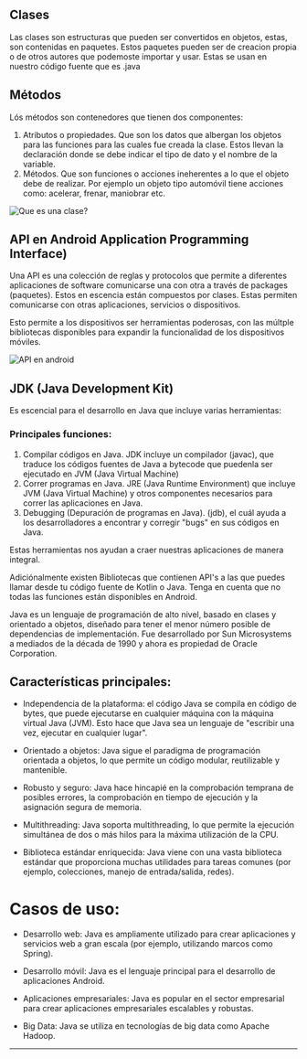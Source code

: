 ## Clases
Las clases son estructuras que pueden ser convertidos en objetos, estas, son contenidas en paquetes. Estos paquetes pueden ser de creacion propia o de otros autores que podemoste importar y usar. Estas se usan en nuestro código fuente que es .java 

## Métodos
Lós métodos son contenedores que tienen dos componentes:

1. Atributos o propiedades. Que son los datos que albergan los objetos para las funciones para las cuales fue creada la clase. Estos llevan la declaración donde se debe indicar el tipo de dato y el nombre de la variable.
2. Métodos. Que son funciones o acciones ineherentes a lo que el objeto debe de realizar. Por ejemplo un objeto tipo automóvil tiene acciones como: acelerar, frenar, maniobrar etc.

![Que es una clase?](https://github.com/josblax/AplicacionesMoviles/blob/main/Images/Clase-2.png)

## API en Android Application Programming Interface)

Una API es una colección de reglas y protocolos que permite a diferentes aplicaciones de software comunicarse una con otra a través de packages (paquetes). Estos en escencia están compuestos por clases. Estas permiten comunicarse con otras aplicaciones, servicios o dispositivos.

Esto permite a los dispositivos ser herramientas poderosas, con las múltple bibliotecas disponibles para expandir la funcionalidad de los dispositivos móviles.

![API en android](https://github.com/josblax/AplicacionesMoviles/blob/main/Images/Package%20Android.png)

## JDK (Java Development Kit)

Es escencial para el desarrollo en Java que incluye varias herramientas:

### Principales funciones:

1. Compilar códigos en Java. JDK incluye un compilador (javac), que traduce los códigos fuentes de Java a bytecode que puedenla ser ejecutado en JVM (Java Virtual Machine)
2. Correr programas en Java. JRE (Java Runtime Environment) que incluye JVM (Java Virtual Machine) y otros componentes necesarios para correr las aplicaciones en Java.
3. Debugging (Depuración de programas en Java). (jdb), el cuál ayuda a los desarrolladores a encontrar y corregir "bugs" en sus códigos en Java.

Estas herramientas nos ayudan a craer nuestras aplicaciones de manera integral.

Adiciónalmente existen Bibliotecas que contienen API's a las que puedes llamar desde tu código fuente de Kotlin o Java. Tenga en cuenta que no todas las funciones están disponibles en Android.

Java es un lenguaje de programación de alto nivel, basado en clases y orientado a objetos, diseñado para tener el menor número posible de dependencias de implementación. Fue desarrollado por Sun Microsystems a mediados de la década de 1990 y ahora es propiedad de Oracle Corporation.

## Características principales:

* Independencia de la plataforma: el código Java se compila en código de bytes, que puede ejecutarse en cualquier máquina con la máquina virtual Java (JVM). Esto hace que Java sea un lenguaje de "escribir una vez, ejecutar en cualquier lugar".

* Orientado a objetos: Java sigue el paradigma de programación orientada a objetos, lo que permite un código modular, reutilizable y mantenible.

* Robusto y seguro: Java hace hincapié en la comprobación temprana de posibles errores, la comprobación en tiempo de ejecución y la asignación segura de memoria.

* Multithreading: Java soporta multithreading, lo que permite la ejecución simultánea de dos o más hilos para la máxima utilización de la CPU.

* Biblioteca estándar enriquecida: Java viene con una vasta biblioteca estándar que proporciona muchas utilidades para tareas comunes (por ejemplo, colecciones, manejo de entrada/salida, redes).

# Casos de uso:

* Desarrollo web: Java es ampliamente utilizado para crear aplicaciones y servicios web a gran escala (por ejemplo, utilizando marcos como Spring).

* Desarrollo móvil: Java es el lenguaje principal para el desarrollo de aplicaciones Android.

* Aplicaciones empresariales: Java es popular en el sector empresarial para crear aplicaciones empresariales escalables y robustas.

* Big Data: Java se utiliza en tecnologías de big data como Apache Hadoop.

___


